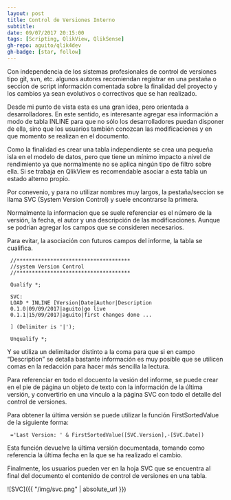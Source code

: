 ```yaml
---
layout: post
title: Control de Versiones Interno
subtitle: 
date: 09/07/2017 20:15:00
tags: [Scripting, QlikView, QlikSense]
gh-repo: aguito/qlik4dev
gh-badge: [star, follow]
---
```


Con independencia de los sistemas profesionales de control de versiones tipo git, svn, etc. algunos autores recomiendan registrar en una pestaña o seccion de script información comentada sobre la finalidad del proyecto y los cambios ya sean evolutivos o correctivos que se han realizado.

Desde mi punto de vista esta es una gran idea, pero orientada a desarrolladores. En este sentido, es interesante agregar esa información a modo de tabla INLINE para que no sólo los desarrolladores puedan disponer de ella, sino que los usuarios también conozcan las modificaciones y en que momento se realizan en el documento.

Como la finalidad es crear una tabla independiente se crea una pequeña isla en el modelo de datos, pero que tiene un mínimo impacto a nivel de rendimiento ya que normalmente no se aplica ningún tipo de filtro sobre ella. Si se trabaja en QlikView es recomendable asociar a esta tabla un estado alterno propio.

Por conevenio, y para no utilizar nombres muy largos, la pestaña/seccion se llama SVC (System Version Control) y suele encontrarse la primera.

Normalmente la informacion que se suele referenciar es el número de la versión, la fecha, el autor y una descripción de las modificaciones. Aunque se podrian agregar los campos que se consideren necesarios.

Para evitar, la asociación con futuros campos del informe, la tabla se cualifica.

~~~
 //*************************************
 //system Version Control
 //*************************************

 Qualify *;

 SVC:
 LOAD * INLINE [Version|Date|Author|Description
 0.1.0|09/09/2017|aguito|go live
 0.1.1|15/09/2017|aguito|first changes done ...

 ] (Delimiter is '|');

 Unqualify *;

~~~

Y se utiliza un delimitador distinto a la coma para que si en campo “Description” se detalla bastante información es muy posible que se utilicen comas en la redacción para hacer más sencilla la lectura.

Para referenciar en todo el docuento la vesión del informe, se puede crear en el pie de página un objeto de texto con la información de la última versión, y convertirlo en una vinculo a la página SVC con todo el detalle del control de versiones.

Para obtener la última versión se puede utilizar la función FirstSortedValue de la siguiente forma:

~~~
 ='Last Version: ' & FirstSortedValue([SVC.Version],-[SVC.Date])
~~~

Esta función devuelve la última versión documentada, tomando como referencia la última fecha en la que se ha realizado el cambio.


Finalmente, los usuarios pueden ver en la hoja SVC que se encuentra al final del documento el contenido de control de versiones en una tabla.

![SVC]({{ "/img/svc.png" | absolute_url }})
